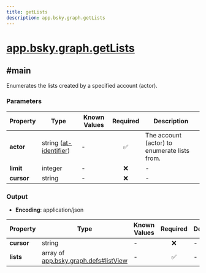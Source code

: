 ```yaml
---
title: getLists
description: app.bsky.graph.getLists
---
```


# [app.bsky.graph.getLists](https://github.com/myConsciousness/atproto.dart/blob/main/lexicons/app/bsky/graph/getLists.json)

## #main

Enumerates the lists created by a specified account (actor).

### Parameters

| Property | Type | Known Values | Required | Description |
| --- | --- | --- | :---: | --- |
| **actor** | string ([at-identifier](https://atproto.com/specs/lexicon#at-identifier)) | - | ✅ | The account (actor) to enumerate lists from. |
| **limit** | integer | - | ❌ | - |
| **cursor** | string | - | ❌ | - |

### Output

- **Encoding**: application/json

| Property | Type | Known Values | Required | Description |
| --- | --- | --- | :---: | --- |
| **cursor** | string | - | ❌ | - |
| **lists** | array of [app.bsky.graph.defs#listView](../../../../lexicons/app/bsky/graph/defs.md#listview) | - | ✅ | - |
